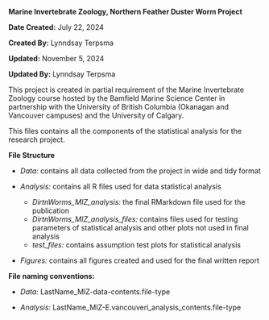 
**Marine Invertebrate Zoology, Northern Feather Duster Worm Project**

**Date Created:** July 22, 2024

**Created By:** Lynndsay Terpsma

**Updated:** November 5, 2024

**Updated By:** Lynndsay Terpsma

This project is created in partial requirement of the Marine Invertebrate Zoology course hosted by the Bamfield Marine Science Center in partnership with the University of British Columbia (Okanagan and Vancouver campuses) and the University of Calgary.

This files contains all the components of the statistical analysis for the research project.

**File Structure**

- *Data:* contains all data collected from the project in wide and tidy format

- *Analysis:* contains all R files used for data statistical analysis

  - *DirtnWorms_MIZ_analysis:* the final RMarkdown file used for the publication
  - *DirtnWorms_MIZ_analysis_files:* contains files used for testing parameters of statistical analysis and other plots not used in final analysis
  - *test_files:* contains assumption test plots for statistical analysis

- *Figures:* contains all figures created and used for the final written report 


**File naming conventions:**

- *Data:* LastName_MIZ-data-contents.file-type

- *Analysis:* LastName_MIZ-E.vancouveri_analysis_contents.file-type

